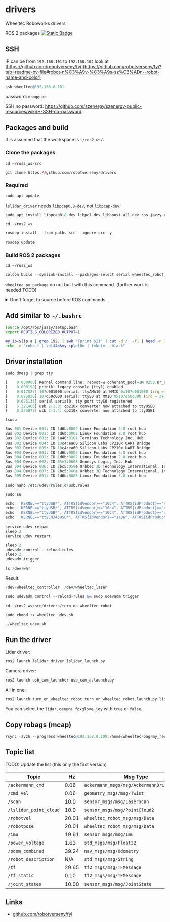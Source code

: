 # drivers
Wheeltec Roboworks drivers


ROS 2 packages  [![Static Badge](https://img.shields.io/badge/ROS_2-Jazzy-34aec5)](https://docs.ros.org/en/jazzy/)

## SSH

IP can be from `192.168.101` to `192.168.104` look at [https://github.com/robotverseny/fyi](https://github.com/robotverseny/fyi?tab=readme-ov-file#robot-n%C3%A9v-%C3%A9s-sz%C3%ADn--robot-name-and-color)

```r
ssh wheeltec@192.168.0.101
```
password: `dongguan`

SSH no password: https://github.com/szenergy/szenergy-public-resources/wiki/H-SSH-no-password


## Packages and build

It is assumed that the workspace is `~/ros2_ws/`.

### Clone the packages
```r
cd ~/ros2_ws/src
```
```r
git clone https://github.com/robotverseny/drivers
```

### Required

```r
sudo apt update
```

`lslidar_driver` needs `libpcap0.8-dev`, not `libpcap-dev`.

```r
sudo apt install libpcap0.8-dev libpcl-dev libboost-all-dev ros-jazzy-nav2-msgs ros-jazzy-ackermann-msgs ros-jazzy-tf2-msgs ros-jazzy-tf2-geometry-msgs ros-jazzy-joint-state-publisher ros-jazzy-robot-localization ros-jazzy-usb-cam ros-jazzy-foxglove*
```
```r
cd ~/ros2_ws
```
```r
rosdep install --from-paths src --ignore-src -y
```
```r
rosdep update
```

### Build ROS 2 packages
```r
cd ~/ros2_ws
```
```r
colcon build --symlink-install --packages-select serial wheeltec_robot_msg lslidar_msgs lslidar_driver turn_on_wheeltec_robot wheeltec_robot_urdf usb_cam_launcher
```
`wheeltec_py_package` do not built with this command. (further work is needed TODO)

<details>
<summary> Don't forget to source before ROS commands.</summary>

``` bash
source ~/ros2_ws/install/setup.bash
```
</details>

## Add similar to `~/.bashrc`

```bash
source /opt/ros/jazzy/setup.bash
export RCUTILS_COLORIZED_OUTPUT=1

my_ip=$(ip a | grep 192. | awk '{print $2}' | cut -d'/' -f1 | head -n 1)
echo -e "robo_f | \e[44m$my_ip\e[0m | fekete - black"
```

## Driver installation

```r
sudo dmesg | grep tty
```

```r
[    0.000000] Kernel command line: reboot=w coherent_pool=1M 8250.nr_uarts=1 pci=pcie_bus_safe snd_bcm2835.enable_compat_alsa=0 snd_bcm2835.enable_hdmi=1  smsc95xx.macaddr=2C:CF:67:33:1D:14 vc_mem.mem_base=0x3fc00000 vc_mem.mem_size=0x40000000  zswap.enabled=1 zswap.zpool=z3fold zswap.compressor=zstd multipath=off dwc_otg.lpm_enable=0 console=tty1 root=LABEL=writable rootfstype=ext4 rootwait fixrtc quiet splash
[    0.000198] printk: legacy console [tty1] enabled
[    0.017826] 107d001000.serial: ttyAMA10 at MMIO 0x107d001000 (irq = 15, base_baud = 0) is a PL011 rev2
[    0.625036] 107d50c000.serial: ttyS0 at MMIO 0x107d50c000 (irq = 39, base_baud = 6000000) is a Broadcom BCM7271 UART
[    0.625133] serial serial0: tty port ttyS0 registered
[    5.321466] usb 2-1.3: cp210x converter now attached to ttyUSB0
[    5.335873] usb 2-1.4: cp210x converter now attached to ttyUSB1
```

```r
lsusb 
```

```r
Bus 001 Device 001: ID 1d6b:0002 Linux Foundation 2.0 root hub
Bus 002 Device 001: ID 1d6b:0002 Linux Foundation 2.0 root hub
Bus 002 Device 002: ID 1a40:0101 Terminus Technology Inc. Hub
Bus 002 Device 004: ID 10c4:ea60 Silicon Labs CP210x UART Bridge
Bus 002 Device 005: ID 10c4:ea60 Silicon Labs CP210x UART Bridge
Bus 003 Device 001: ID 1d6b:0003 Linux Foundation 3.0 root hub
Bus 004 Device 001: ID 1d6b:0002 Linux Foundation 2.0 root hub
Bus 004 Device 002: ID 05e3:0608 Genesys Logic, Inc. Hub
Bus 004 Device 006: ID 2bc5:050e Orbbec 3D Technology International, Inc USB 2.0 Camera
Bus 004 Device 007: ID 2bc5:060e Orbbec 3D Technology International, Inc ORBBEC Depth Sensor
Bus 005 Device 001: ID 1d6b:0003 Linux Foundation 3.0 root hub
```


```r
sudo nano /etc/udev/rules.d/usb.rules
```
```r
sudo su

echo  'KERNEL=="ttyUSB*", ATTRS{idVendor}=="10c4", ATTRS{idProduct}=="ea60",ATTRS{serial}=="0002", MODE:="0777", GROUP:="dialout", SYMLINK+="wheeltec_controller"' >/etc/udev/rules.d/wheeltec_controller.rules
echo  'KERNEL=="ttyUSB*", ATTRS{idVendor}=="10c4", ATTRS{idProduct}=="ea60",ATTRS{serial}=="0001", MODE:="0777", GROUP:="dialout", SYMLINK+="wheeltec_laser"' >/etc/udev/rules.d/rplidar_laser.rules
echo  'KERNEL=="ttyUSB*", ATTRS{idVendor}=="10c4", ATTRS{idProduct}=="ea60",ATTRS{serial}=="0003", MODE:="0777", GROUP:="dialout", SYMLINK+="wheeltec_laser"' >/etc/udev/rules.d/ld14.rules
echo  'KERNEL=="ttyCH343USB*", ATTRS{idVendor}=="1a86", ATTRS{idProduct}=="55d4",ATTRS{serial}=="0002", MODE:="0777", GROUP:="dialout", SYMLINK+="wheeltec_controller"' >/etc/udev/rules.d/wheeltec_wheeltec.rules

service udev reload
sleep 2
service udev restart

sleep 2
udevadm control --reload-rules
sleep 2
udevadm trigger
```
```r
ls /dev/wh*
```
Result:
```r
/dev/wheeltec_controller  /dev/wheeltec_laser
```

```r
sudo udevadm control --reload-rules && sudo udevadm trigger
```

```r
cd ~/ros2_ws/src/drivers/turn_on_wheeltec_robot
```
```r
sudo chmod +x wheeltec_udev.sh
```
```r
./wheeltec_udev.sh
```

## Run the driver

Lidar driver:
```r
ros2 launch lslidar_driver lslidar_launch.py
```

Camera driver:
```r
ros2 launch usb_cam_launcher usb_cam_a.launch.py
```

All in one:
```r
ros2 launch turn_on_wheeltec_robot turn_on_wheeltec_robot.launch.py lidar:=true camera:=true foxglove:=true joy:=false
```
You can select the `lidar`, `camera`, `foxglove`, `joy` with `true` or `false`.



## Copy robags (mcap)

```r
rsync -avzh --progress wheeltec@192.168.0.100:/home/wheeltec/bag/my_record1 /mnt/c/bag/
```

## Topic list

TODO: Update the list (this only the first version)

| Topic                       | Hz      | Msg Type                                      |
|-----------------------------|---------|-----------------------------------------------|
| `/ackermann_cmd`              | 0.06    | `ackermann_msgs/msg/AckermannDriveStamped`      |
| `/cmd_vel`                    | 0.06    | `geometry_msgs/msg/Twist`                       |
| `/scan`                       | 10.0    | `sensor_msgs/msg/LaserScan`                     |
| `/lslidar_point_cloud`        | 10.0    | `sensor_msgs/msg/PointCloud2`                   |
| `/robotvel`                   | 20.01   | `wheeltec_robot_msg/msg/Data`                   |
| `/robotpose`                  | 20.01   | `wheeltec_robot_msg/msg/Data`                   |
| `/imu`                        | 19.61   | `sensor_msgs/msg/Imu`                           |
| `/power_voltage`              | 1.63    | `std_msgs/msg/Float32`                          |
| `/odom_combined`              | 39.24   | `nav_msgs/msg/Odometry`                         |
| `/robot_description`          | N/A     | `std_msgs/msg/String`                           |
| `/tf`                         | 29.65   | `tf2_msgs/msg/TFMessage`                        |
| `/tf_static`                  | 0.10    | `tf2_msgs/msg/TFMessage`                        |
| `/joint_states`               | 10.00   | `sensor_msgs/msg/JointState`                    |


## Links
- [github.com/robotverseny/fyi](https://github.com/robotverseny/fyi)
